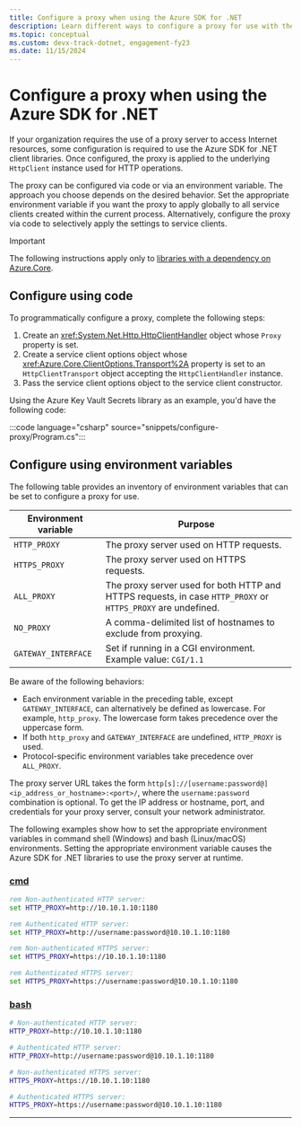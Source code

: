 ```yaml
---
title: Configure a proxy when using the Azure SDK for .NET 
description: Learn different ways to configure a proxy for use with the Azure SDK for .NET client libraries.
ms.topic: conceptual
ms.custom: devx-track-dotnet, engagement-fy23
ms.date: 11/15/2024
---
```


# Configure a proxy when using the Azure SDK for .NET

If your organization requires the use of a proxy server to access Internet resources, some configuration is required to use the Azure SDK for .NET client libraries. Once configured, the proxy is applied to the underlying `HttpClient` instance used for HTTP operations.

The proxy can be configured via code or via an environment variable. The approach you choose depends on the desired behavior. Set the appropriate environment variable if you want the proxy to apply globally to all service clients created within the current process. Alternatively, configure the proxy via code to selectively apply the settings to service clients.

> [!IMPORTANT]
> The following instructions apply only to [libraries with a dependency on Azure.Core](protocol-convenience-methods.md#azure-sdk-client-library-dependency-patterns).

## Configure using code

To programmatically configure a proxy, complete the following steps:

1. Create an <xref:System.Net.Http.HttpClientHandler> object whose `Proxy` property is set.
1. Create a service client options object whose <xref:Azure.Core.ClientOptions.Transport%2A> property is set to an `HttpClientTransport` object accepting the `HttpClientHandler` instance.
1. Pass the service client options object to the service client constructor.

Using the Azure Key Vault Secrets library as an example, you'd have the following code:

:::code language="csharp" source="snippets/configure-proxy/Program.cs":::

## Configure using environment variables

The following table provides an inventory of environment variables that can be set to configure a proxy for use.

| Environment variable | Purpose                                                                                                      |
|----------------------|--------------------------------------------------------------------------------------------------------------|
| `HTTP_PROXY`         | The proxy server used on HTTP requests.                                                                      |
| `HTTPS_PROXY`        | The proxy server used on HTTPS requests.                                                                     |
| `ALL_PROXY`          | The proxy server used for both HTTP and HTTPS requests, in case `HTTP_PROXY` or `HTTPS_PROXY` are undefined. |
| `NO_PROXY`           | A comma-delimited list of hostnames to exclude from proxying.                                                |
| `GATEWAY_INTERFACE`  | Set if running in a CGI environment. Example value: `CGI/1.1` |

Be aware of the following behaviors:

- Each environment variable in the preceding table, except `GATEWAY_INTERFACE`, can alternatively be defined as lowercase. For example, `http_proxy`. The lowercase form takes precedence over the uppercase form.
- If both `http_proxy` and `GATEWAY_INTERFACE` are undefined, `HTTP_PROXY` is used.
- Protocol-specific environment variables take precedence over `ALL_PROXY`.

The proxy server URL takes the form `http[s]://[username:password@]<ip_address_or_hostname>:<port>/`, where the `username:password` combination is optional. To get the IP address or hostname, port, and credentials for your proxy server, consult your network administrator.

The following examples show how to set the appropriate environment variables in command shell (Windows) and bash (Linux/macOS) environments. Setting the appropriate environment variable causes the Azure SDK for .NET libraries to use the proxy server at runtime.

### [cmd](#tab/cmd)

```cmd
rem Non-authenticated HTTP server:
set HTTP_PROXY=http://10.10.1.10:1180

rem Authenticated HTTP server:
set HTTP_PROXY=http://username:password@10.10.1.10:1180

rem Non-authenticated HTTPS server:
set HTTPS_PROXY=https://10.10.1.10:1180

rem Authenticated HTTPS server:
set HTTPS_PROXY=https://username:password@10.10.1.10:1180
```

### [bash](#tab/bash)

```bash
# Non-authenticated HTTP server:
HTTP_PROXY=http://10.10.1.10:1180

# Authenticated HTTP server:
HTTP_PROXY=http://username:password@10.10.1.10:1180

# Non-authenticated HTTPS server:
HTTPS_PROXY=https://10.10.1.10:1180

# Authenticated HTTPS server:
HTTPS_PROXY=https://username:password@10.10.1.10:1180
```

---
